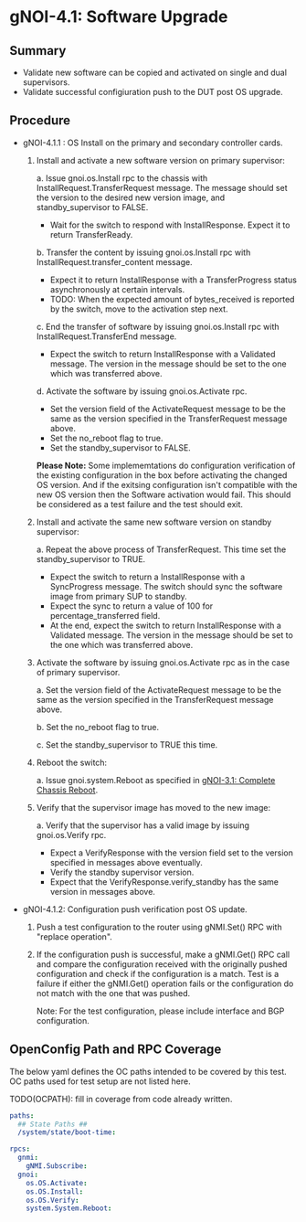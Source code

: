 # gNOI-4.1: Software Upgrade

## Summary

*   Validate new software can be copied and activated on single and dual supervisors.
*   Validate successful configiuration push to the DUT post OS upgrade.


## Procedure

* gNOI-4.1.1 : OS Install on the primary and secondary controller cards. 
   1. Install and activate a new software version on primary supervisor:
      
      a. Issue gnoi.os.Install rpc to the chassis with InstallRequest.TransferRequest message. The message should set the version to the desired new version image, and standby_supervisor to FALSE.
         * Wait for the switch to respond with InstallResponse. Expect it to
         return TransferReady.

      b. Transfer the content by issuing gnoi.os.Install rpc with InstallRequest.transfer_content message.
         * Expect it to return InstallResponse with a TransferProgress status
         asynchronously at certain intervals.
         * TODO: When the expected amount of bytes_received is reported by the
         switch, move to the activation step next.

      c. End the transfer of software by issuing gnoi.os.Install rpc with InstallRequest.TransferEnd message.
         * Expect the switch to return InstallResponse with a Validated message. The version in the message should be set to the one which was transferred above.
      
      d. Activate the software by issuing gnoi.os.Activate rpc.
         * Set the version field of the ActivateRequest message to be the same as the version specified in the TransferRequest message above.
         * Set the no_reboot flag to true.
         * Set the standby_supervisor to FALSE.
           
      **Please Note:** Some implememtations do configuration verification of the existing configuration in the box before activating the changed OS version. And if the exitsing configuration isn't compatible with the new OS version then the Software activation would fail. This should be considered as a test failure and the test should exit.
           
   2. Install and activate the same new software version on standby supervisor:
      
      a. Repeat the above process of TransferRequest. This time set the standby_supervisor to TRUE.
         * Expect the switch to return a InstallResponse with a SyncProgress message. The switch should sync the software image from primary SUP to standby.
         * Expect the sync to return a value of 100 for percentage_transferred field.
         * At the end, expect the switch to return InstallResponse with a Validated message. The version in the message should be set to the one which was transferred above.
           
   3. Activate the software by issuing gnoi.os.Activate rpc as in the case of primary supervisor.
      
      a. Set the version field of the ActivateRequest message to be the same as the version specified in the TransferRequest message above.
      
      b. Set the no_reboot flag to true.
      
      c. Set the standby_supervisor to TRUE this time.
      
   4. Reboot the switch:
      
      a. Issue gnoi.system.Reboot as specified in [gNOI-3.1: Complete Chassis Reboot](feature/gnoi/tests/complete_chassis_reboot/complete_chassis_reboot_test.md).
      
   5. Verify that the supervisor image has moved to the new image:
       
      a. Verify that the supervisor has a valid image by issuing gnoi.os.Verify rpc.
         * Expect a VerifyResponse with the version field set to the version specified in messages above eventually.
         * Verify the standby supervisor version.
         * Expect that the VerifyResponse.verify_standby has the same version in messages above.

               
* gNOI-4.1.2: Configuration push verification post OS update.
  1. Push a test configuration to the router using gNMI.Set() RPC with "replace operation".
  2. If the configuration push is successful, make a gNMI.Get() RPC call and compare the configuration received with the originally pushed configuration and check if the configuration is a match. Test is a failure if either the gNMI.Get() operation fails or the configuration do not match with the one that was pushed.

     Note: For the test configuration, please include interface and BGP configuration.
  

## OpenConfig Path and RPC Coverage

The below yaml defines the OC paths intended to be covered by this test.  OC paths used for test setup are not listed here.

TODO(OCPATH): fill in coverage from code already written.

```yaml
paths:
  ## State Paths ##
  /system/state/boot-time:

rpcs:
  gnmi:
    gNMI.Subscribe:
  gnoi:
    os.OS.Activate:
    os.OS.Install:
    os.OS.Verify:
    system.System.Reboot:
```

